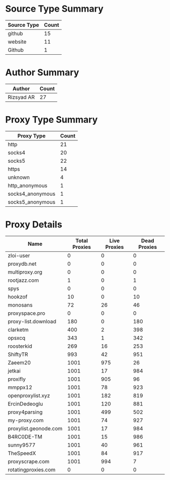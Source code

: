# Source Type Summary

| Source Type | Count |
|-------------|-------|
| github | 15 |
| website | 11 |
| Github | 1 |


# Author Summary

| Author | Count |
|--------|-------|
| Rizsyad AR | 27 |


# Proxy Type Summary

| Proxy Type | Count |
|------------|-------|
| http | 21 |
| socks4 | 20 |
| socks5 | 22 |
| https | 14 |
| unknown | 4 |
| http_anonymous | 1 |
| socks4_anonymous | 1 |
| socks5_anonymous | 1 |


# Proxy Details

| Name | Total Proxies | Live Proxies | Dead Proxies |
|------|---------------|--------------|---------------|
| zloi-user | 0 | 0 | 0 |
| proxydb.net | 0 | 0 | 0 |
| multiproxy.org | 0 | 0 | 0 |
| rootjazz.com | 1 | 0 | 1 |
| spys | 0 | 0 | 0 |
| hookzof | 10 | 0 | 10 |
| monosans | 72 | 26 | 46 |
| proxyspace.pro | 0 | 0 | 0 |
| proxy-list.download | 180 | 0 | 180 |
| clarketm | 400 | 2 | 398 |
| opsxcq | 343 | 1 | 342 |
| roosterkid | 269 | 16 | 253 |
| ShiftyTR | 993 | 42 | 951 |
| Zaeem20 | 1001 | 975 | 26 |
| jetkai | 1001 | 17 | 984 |
| proxifly | 1001 | 905 | 96 |
| mmppx12 | 1001 | 78 | 923 |
| openproxylist.xyz | 1001 | 182 | 819 |
| ErcinDedeoglu | 1001 | 120 | 881 |
| proxy4parsing | 1001 | 499 | 502 |
| my-proxy.com | 1001 | 74 | 927 |
| proxylist.geonode.com | 1001 | 17 | 984 |
| B4RC0DE-TM | 1001 | 15 | 986 |
| sunny9577 | 1001 | 40 | 961 |
| TheSpeedX | 1001 | 84 | 917 |
| proxyscrape.com | 1001 | 994 | 7 |
| rotatingproxies.com | 0 | 0 | 0 |
